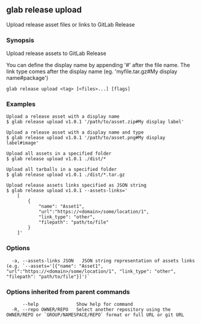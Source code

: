 ## glab release upload

Upload release asset files or links to GitLab Release

### Synopsis

Upload release assets to GitLab Release

You can define the display name by appending '#' after the file name. 
The link type comes after the display name (eg. 'myfile.tar.gz#My display name#package')


```
glab release upload <tag> [<files>...] [flags]
```

### Examples

```
Upload a release asset with a display name
$ glab release upload v1.0.1 '/path/to/asset.zip#My display label'

Upload a release asset with a display name and type
$ glab release upload v1.0.1 '/path/to/asset.png#My display label#image'

Upload all assets in a specified folder
$ glab release upload v1.0.1 ./dist/*

Upload all tarballs in a specified folder
$ glab release upload v1.0.1 ./dist/*.tar.gz

Upload release assets links specified as JSON string
$ glab release upload v1.0.1 --assets-links='
	[
		{
			"name": "Asset1", 
			"url":"https://<domain>/some/location/1", 
			"link_type": "other", 
			"filepath": "path/to/file"
		}
	]'

```

### Options

```
  -a, --assets-links JSON   JSON string representation of assets links (e.g. `--assets='[{"name": "Asset1", "url":"https://<domain>/some/location/1", "link_type": "other", "filepath": "path/to/file"}]')`
```

### Options inherited from parent commands

```
      --help              Show help for command
  -R, --repo OWNER/REPO   Select another repository using the OWNER/REPO or `GROUP/NAMESPACE/REPO` format or full URL or git URL
```

